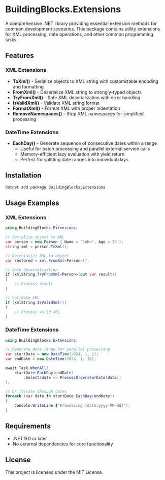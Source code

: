 # BuildingBlocks.Extensions

A comprehensive .NET library providing essential extension methods for common development scenarios. This package contains utility extensions for XML processing, date operations, and other common programming tasks.

## Features

### XML Extensions
- **ToXml()** - Serialize objects to XML string with customizable encoding and formatting
- **FromXml<T>()** - Deserialize XML string to strongly-typed objects
- **TryFromXml<T>()** - Safe XML deserialization with error handling
- **IsValidXml()** - Validate XML string format
- **FormatXml()** - Format XML with proper indentation
- **RemoveNamespaces()** - Strip XML namespaces for simplified processing

### DateTime Extensions
- **EachDay()** - Generate sequence of consecutive dates within a range
  - Useful for batch processing and parallel external service calls
  - Memory-efficient lazy evaluation with yield return
  - Perfect for splitting date ranges into individual days

## Installation

```bash
dotnet add package BuildingBlocks.Extensions
```

## Usage Examples

### XML Extensions

```csharp
using BuildingBlocks.Extensions;

// Serialize object to XML
var person = new Person { Name = "John", Age = 30 };
string xml = person.ToXml();

// Deserialize XML to object
var restored = xml.FromXml<Person>();

// Safe deserialization
if (xmlString.TryFromXml<Person>(out var result))
{
    // Process result
}

// Validate XML
if (xmlString.IsValidXml())
{
    // Process valid XML
}
```

### DateTime Extensions

```csharp
using BuildingBlocks.Extensions;

// Generate date range for parallel processing
var startDate = new DateTime(2024, 1, 1);
var endDate = new DateTime(2024, 1, 10);

await Task.WhenAll(
    startDate.EachDay(endDate)
        .Select(date => ProcessOrdersForDate(date))
);

// Or iterate through dates
foreach (var date in startDate.EachDay(endDate))
{
    Console.WriteLine($"Processing {date:yyyy-MM-dd}");
}
```

## Requirements

- .NET 9.0 or later
- No external dependencies for core functionality

## License

This project is licensed under the MIT License.